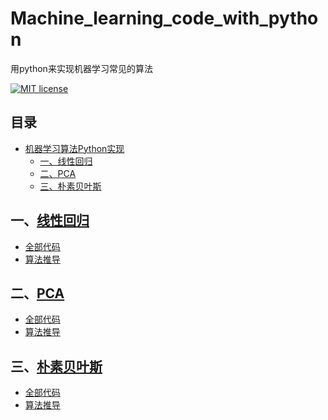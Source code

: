 # Machine_learning_code_with_python
用python来实现机器学习常见的算法

[![MIT license](https://img.shields.io/dub/l/vibe-d.svg)](https://github.com/lawlite19/MachineLearning_Python/blob/master/LICENSE)


## 目录
* [机器学习算法Python实现](#机器学习算法python实现)
	* [一、线性回归](#一线性回归)
	* [二、PCA](#PCA降维)
    * [三、朴素贝叶斯](#朴素贝叶斯)
    
    

## 一、[线性回归](/Linear_Regression)
- [全部代码](/Linear_Regression/linearRegression.ipynb)
- [算法推导](/Linear_Regression/README.md)


## 二、[PCA](/PCA)
- [全部代码](/PCA/PCA.ipynb)
- [算法推导](/PCA/README.md)

## 三、[朴素贝叶斯](/Navie_Bayes)
- [全部代码](/Navie_Bayes/navieBayes.ipynb)
- [算法推导](/Navie_Bayes/README.md)
